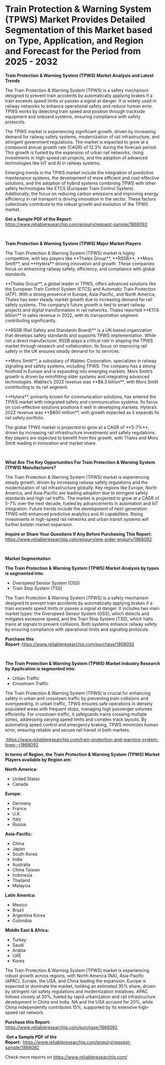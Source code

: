 <p><h1>Train Protection & Warning System (TPWS) Market Provides Detailed Segmentation of this Market based on Type, Application, and Region and Forecast for the Period from 2025 - 2032</h1></p><p><strong>Train Protection & Warning System (TPWS) Market Analysis and Latest Trends</strong></p>
<p><p>The Train Protection & Warning System (TPWS) is a safety mechanism designed to prevent train accidents by automatically applying brakes if a train exceeds speed limits or passes a signal at danger. It is widely used in railway networks to enhance operational safety and reduce human error. TPWS works by detecting train speed and position through trackside equipment and onboard systems, ensuring compliance with safety protocols.</p><p>The TPWS market is experiencing significant growth, driven by increasing demand for railway safety systems, modernization of rail infrastructure, and stringent government regulations. The market is expected to grow at a compound annual growth rate (CAGR) of 12.3% during the forecast period. This growth is fueled by the expansion of urban rail networks, rising investments in high-speed rail projects, and the adoption of advanced technologies like IoT and AI in railway systems.</p><p>Emerging trends in the TPWS market include the integration of predictive maintenance systems, the development of more efficient and cost-effective solutions, and the adoption of hybrid systems combining TPWS with other safety technologies like ETCS (European Train Control System). Additionally, the focus on reducing carbon emissions and improving energy efficiency in rail transport is driving innovation in the sector. These factors collectively contribute to the robust growth and evolution of the TPWS market.</p></p>
<p><strong>Get a Sample PDF of the Report:&nbsp;</strong> <a href="https://www.reliableresearchiq.com/enquiry/request-sample/1868092?utm_campaign=1129&utm_medium=2&utm_source=Github&utm_content=ia&utm_term=24012025&utm_id=train-protection-warning-system-tpws">https://www.reliableresearchiq.com/enquiry/request-sample/1868092</a></p>
<p>&nbsp;</p>
<p><strong>Train Protection & Warning System (TPWS) Major Market Players</strong></p>
<p><p>The Train Protection & Warning System (TPWS) market is highly competitive, with key players like **Thales Group**, **RSSB**, **Mors Smitt**, and **Hytera** driving innovation and growth. These companies focus on enhancing railway safety, efficiency, and compliance with global standards.</p><p>**Thales Group**, a global leader in TPWS, offers advanced solutions like the European Train Control System (ETCS) and Automatic Train Protection (ATP). With a strong presence in Europe, Asia-Pacific, and North America, Thales has seen steady market growth due to increasing demand for rail safety systems. The company’s future growth is tied to smart railway projects and digital transformation in rail networks. Thales reported **€17.6 billion** in sales revenue in 2022, with its transportation segment contributing significantly.</p><p>**RSSB (Rail Safety and Standards Board)** is a UK-based organization that develops safety standards and supports TPWS implementation. While not a direct manufacturer, RSSB plays a critical role in shaping the TPWS market through research and collaboration. Its focus on improving rail safety in the UK ensures steady demand for its services.</p><p>**Mors Smitt**, a subsidiary of Wabtec Corporation, specializes in railway signaling and safety systems, including TPWS. The company has a strong foothold in Europe and is expanding into emerging markets. Mors Smitt’s growth is driven by retrofitting older systems and integrating advanced technologies. Wabtec’s 2022 revenue was **$8.3 billion**, with Mors Smitt contributing to its rail segment.</p><p>**Hytera**, primarily known for communication solutions, has entered the TPWS market with integrated safety and communication systems. Its focus on cost-effective solutions positions it well in developing markets. Hytera’s 2022 revenue was **$800 million**, with growth expected as it expands its rail safety portfolio.</p><p>The global TPWS market is projected to grow at a CAGR of **5-7%**, driven by increasing rail infrastructure investments and safety regulations. Key players are expected to benefit from this growth, with Thales and Mors Smitt leading in innovation and market share.</p></p>
<p>&nbsp;</p>
<p><strong>What Are The Key Opportunities For Train Protection & Warning System (TPWS) Manufacturers?</strong></p>
<p><p>The Train Protection & Warning System (TPWS) market is experiencing steady growth, driven by increasing railway safety regulations and the modernization of rail infrastructure globally. Key regions like Europe, North America, and Asia-Pacific are leading adoption due to stringent safety standards and high rail traffic. The market is projected to grow at a CAGR of 5-7% over the next decade, fueled by advancements in automation and IoT integration. Future trends include the development of next-generation TPWS with enhanced predictive analytics and AI capabilities. Rising investments in high-speed rail networks and urban transit systems will further bolster market expansion.</p></p>
<p><strong>Inquire or Share Your Questions If Any Before Purchasing This Report:</strong> <a href="https://www.reliableresearchiq.com/enquiry/pre-order-enquiry/1868092?utm_campaign=1129&utm_medium=2&utm_source=Github&utm_content=ia&utm_term=24012025&utm_id=train-protection-warning-system-tpws">https://www.reliableresearchiq.com/enquiry/pre-order-enquiry/1868092</a></p>
<p>&nbsp;</p>
<p><strong>Market Segmentation</strong></p>
<p><strong>The Train Protection & Warning System (TPWS) Market Analysis by types is segmented into:</strong></p>
<p><ul><li>Overspeed Sensor System (OSS)</li><li>Train Stop System (TSS)</li></ul></p>
<p><p>The Train Protection & Warning System (TPWS) is a safety mechanism designed to prevent train accidents by automatically applying brakes if a train exceeds speed limits or passes a signal at danger. It includes two main market types: the Overspeed Sensor System (OSS), which detects and mitigates excessive speed, and the Train Stop System (TSS), which halts trains at signals to prevent collisions. Both systems enhance railway safety by ensuring compliance with operational limits and signaling protocols.</p></p>
<p><strong>Purchase this Report:&nbsp;</strong><a href="https://www.reliableresearchiq.com/purchase/1868092?utm_campaign=1129&utm_medium=2&utm_source=Github&utm_content=ia&utm_term=24012025&utm_id=train-protection-warning-system-tpws">https://www.reliableresearchiq.com/purchase/1868092</a></p>
<p>&nbsp;</p>
<p><strong>The Train Protection & Warning System (TPWS) Market Industry Research by Application is segmented into:</strong></p>
<p><ul><li>Urban Traffic</li><li>Crosstown Traffic</li></ul></p>
<p><p>The Train Protection & Warning System (TPWS) is crucial for enhancing safety in urban and crosstown traffic by preventing train collisions and overspeeding. In urban traffic, TPWS ensures safe operations in densely populated areas with frequent stops, managing high passenger volumes efficiently. For crosstown traffic, it safeguards trains crossing multiple zones, addressing varying speed limits and complex track layouts. By automating speed control and emergency braking, TPWS minimizes human error, ensuring reliable and secure rail transit in both markets.</p></p>
<p><a href="https://www.reliableresearchiq.com/train-protection-and-warning-system-tpws--r1868092?utm_campaign=1129&utm_medium=2&utm_source=Github&utm_content=ia&utm_term=24012025&utm_id=train-protection-warning-system-tpws">&nbsp;https://www.reliableresearchiq.com/train-protection-and-warning-system-tpws--r1868092</a></p>
<p><strong>In terms of Region, the Train Protection & Warning System (TPWS) Market Players available by Region are:</strong></p>
<p>
    <p> <strong> North America: </strong>
        <ul>
            <li>United States</li>
            <li>Canada</li>
        </ul>
        </p> 
    <p> <strong> Europe: </strong>
        <ul>
            <li>Germany</li>
            <li>France</li>
            <li>U.K.</li>
            <li>Italy</li>
            <li>Russia</li>
        </ul>
        </p> 
    <p> <strong> Asia-Pacific: </strong>
        <ul>
            <li>China</li>
            <li>Japan</li>
            <li>South Korea</li>
            <li>India</li>
            <li>Australia</li>
            <li>China Taiwan</li>
            <li>Indonesia</li>
            <li>Thailand</li>
            <li>Malaysia</li>
        </ul>
        </p> 
    <p> <strong> Latin America: </strong>
        <ul>
            <li>Mexico</li>
            <li>Brazil</li>
            <li>Argentina Korea</li>
            <li>Colombia</li>
        </ul>
        </p> 
    <p> <strong> Middle East & Africa: </strong>
        <ul>
            <li>Turkey</li>
            <li>Saudi</li>
            <li>Arabia</li>
            <li>UAE</li>
            <li>Korea</li>
        </ul>
    </p>
    </p>
<p><p>The Train Protection & Warning System (TPWS) market is experiencing robust growth across regions, with North America (NA), Asia-Pacific (APAC), Europe, the USA, and China leading the expansion. Europe is expected to dominate the market, holding an estimated 35% share, driven by stringent rail safety regulations and modernization initiatives. APAC follows closely at 30%, fueled by rapid urbanization and rail infrastructure development in China and India. NA and the USA account for 20%, while China independently contributes 15%, supported by its extensive high-speed rail network.</p></p>
<p><strong>Purchase this Report: </strong><a href="https://www.reliableresearchiq.com/purchase/1868092?utm_campaign=1129&utm_medium=2&utm_source=Github&utm_content=ia&utm_term=24012025&utm_id=train-protection-warning-system-tpws">https://www.reliableresearchiq.com/purchase/1868092</a></p>
<p>&nbsp;<strong>Get a Sample PDF of the Report:&nbsp;&nbsp;</strong><a href="https://www.reliableresearchiq.com/enquiry/request-sample/1868092?utm_campaign=1129&utm_medium=2&utm_source=Github&utm_content=ia&utm_term=24012025&utm_id=train-protection-warning-system-tpws">https://www.reliableresearchiq.com/enquiry/request-sample/1868092</a></p>
<p><strong></strong></p>
<p>Check more reports on <a href="https://www.reliableresearchiq.com/?utm_campaign=1129&utm_medium=2&utm_source=Github&utm_content=ia&utm_term=24012025&utm_id=train-protection-warning-system-tpws">https://www.reliableresearchiq.com/</a></p>